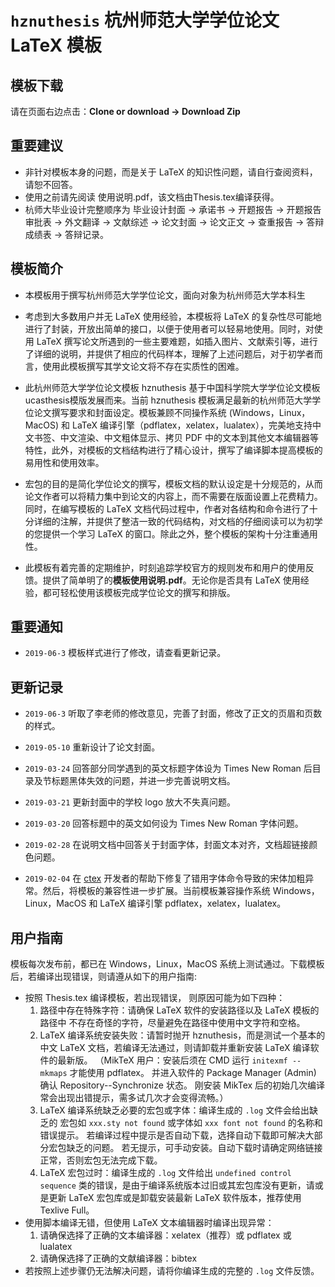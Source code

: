# `hznuthesis` 杭州师范大学学位论文 LaTeX 模板 

## 模板下载

请在页面右边点击：**Clone or download -> Download Zip**

## 重要建议

* 非针对模板本身的问题，而是关于 LaTeX 的知识性问题，请自行查阅资料，请恕不回答。
* 使用之前请先阅读 使用说明.pdf，该文档由Thesis.tex编译获得。
* 杭师大毕业设计完整顺序为 毕业设计封面 -> 承诺书 -> 开题报告 -> 开题报告审批表 -> 外文翻译 -> 文献综述 ->  论文封面 -> 论文正文 -> 查重报告 -> 答辩成绩表 -> 答辩记录。

## 模板简介
 
* 本模板用于撰写杭州师范大学学位论文，面向对象为杭州师范大学本科生

* 考虑到大多数用户并无 LaTeX 使用经验，本模板将 LaTeX 的复杂性尽可能地进行了封装，开放出简单的接口，以便于使用者可以轻易地使用。同时，对使用 LaTeX 撰写论文所遇到的一些主要难题，如插入图片、文献索引等，进行了详细的说明，并提供了相应的代码样本，理解了上述问题后，对于初学者而言，使用此模板撰写其学文论文将不存在实质性的困难。

* 此杭州师范大学学位论文模板 hznuthesis 基于中国科学院大学学位论文模板 ucasthesis模版发展而来。当前 hznuthesis 模板满足最新的杭州师范大学学位论文撰写要求和封面设定。模板兼顾不同操作系统 (Windows，Linux，MacOS) 和 LaTeX 编译引擎（pdflatex，xelatex，lualatex），完美地支持中文书签、中文渲染、中文粗体显示、拷贝 PDF 中的文本到其他文本编辑器等特性，此外，对模板的文档结构进行了精心设计，撰写了编译脚本提高模板的易用性和使用效率。

* 宏包的目的是简化学位论文的撰写，模板文档的默认设定是十分规范的，从而论文作者可以将精力集中到论文的内容上，而不需要在版面设置上花费精力。 同时，在编写模板的 LaTeX 文档代码过程中，作者对各结构和命令进行了十分详细的注解，并提供了整洁一致的代码结构，对文档的仔细阅读可以为初学的您提供一个学习 LaTeX 的窗口。除此之外，整个模板的架构十分注重通用性。

* 此模板有着完善的定期维护，时刻追踪学校官方的规则发布和用户的使用反馈。提供了简单明了的**模板使用说明.pdf**。无论你是否具有 LaTeX 使用经验，都可轻松使用该模板完成学位论文的撰写和排版。

## 重要通知

* `2019-06-3` 模板样式进行了修改，请查看更新记录。

## 更新记录
* `2019-06-3` 听取了李老师的修改意见，完善了封面，修改了正文的页眉和页数的样式。

* `2019-05-10` 重新设计了论文封面。

* `2019-03-24` 回答部分同学遇到的英文标题字体设为 Times New Roman 后目录及节标题黑体失效的问题，并进一步完善说明文档。

* `2019-03-21` 更新封面中的学校 logo 放大不失真问题。

* `2019-03-20` 回答标题中的英文如何设为 Times New Roman 字体问题。

* `2019-02-28` 在说明文档中回答关于封面字体，封面文本对齐，文档超链接颜色问题。

* `2019-02-04` 在 [ctex](https://github.com/CTeX-org/ctex-kit) 开发者的帮助下修复了错用字体命令导致的宋体加粗异常。然后，将模板的兼容性进一步扩展。当前模板兼容操作系统 Windows，Linux，MacOS 和 LaTeX 编译引擎 pdflatex，xelatex，lualatex。


## 用户指南

模板每次发布前，都已在 Windows，Linux，MacOS 系统上测试通过。下载模板后，若编译出现错误，则请遵从如下的用户指南:

* 按照 Thesis.tex 编译模板，若出现错误，
  则原因可能为如下四种：
    1. 路径中存在特殊字符：请确保 LaTeX 软件的安装路径以及 LaTeX 模板的路径中
       不存在奇怪的字符，尽量避免在路径中使用中文字符和空格。
    2. LaTeX 编译系统安装失败：请暂时抛开 hznuthesis，而是测试一个基本的中文
       LaTeX 文档，若编译无法通过，则请卸载并重新安装 LaTeX 编译软件的最新版。
       （MikTeX 用户：安装后须在 CMD 运行 `initexmf --mkmaps` 才能使用 pdflatex。
       并进入软件的 Package Manager (Admin) 确认 Repository--Synchronize 状态。
       刚安装 MikTex 后的初始几次编译常会出现出错提示，需多试几次才会变得流畅。）
    3. LaTeX 编译系统缺乏必要的宏包或字体：编译生成的 `.log` 文件会给出缺乏的
       宏包如 `xxx.sty not found` 或字体如 `xxx font not found` 的名称和错误提示。
       若编译过程中提示是否自动下载，选择自动下载即可解决大部分宏包缺乏的问题。
       若无提示，可手动安装。自动下载时请确定网络链接正常，否则宏包无法完成下载。
    4. LaTeX 宏包过时：编译生成的 `.log` 文件给出 `undefined control sequence`
       类的错误，是由于编译系统版本过旧或其宏包库没有更新，请或是更新 LaTeX 
       宏包库或是卸载安装最新 LaTeX 软件版本，推荐使用 Texlive Full。
* 使用脚本编译无错，但使用 LaTeX 文本编辑器时编译出现异常：
    1. 请确保选择了正确的文本编译器：xelatex（推荐）或 pdflatex 或 lualatex
    2. 请确保选择了正确的文献编译器：bibtex
* 若按照上述步骤仍无法解决问题，请将你编译生成的完整的 `.log` 文件反馈。
